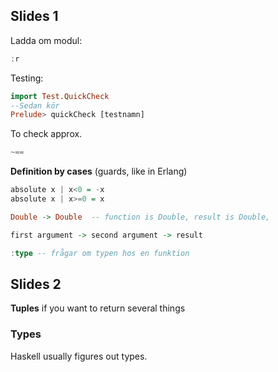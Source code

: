 ## Slides 1

Ladda om modul:
```haskell
:r

```

Testing:
```haskell
import Test.QuickCheck
--Sedan kör
Prelude> quickCheck [testnamn]
```

To check approx.
```haskell
~==
```

**Definition by cases** (guards, like in Erlang)
```haskell
absolute x | x<0 = -x
absolute x | x>=0 = x
```


```haskell
Double -> Double  -- function is Double, result is Double,

first argument -> second argument -> result

:type -- frågar om typen hos en funktion
```

## Slides 2
**Tuples** if you want to return several things

### Types
Haskell usually figures out types. 
